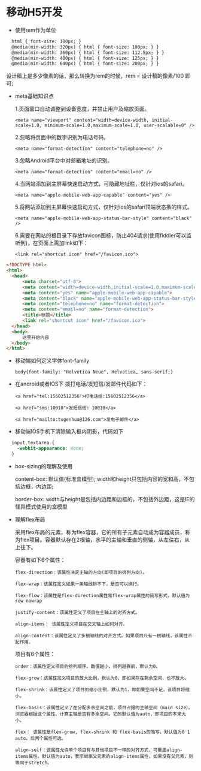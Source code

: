 # 移动H5开发

+ 使用rem作为单位

```html
  html { font-size: 100px; }
  @media(min-width: 320px) { html { font-size: 100px; } }
  @media(min-width: 360px) { html { font-size: 112.5px; } }
  @media(min-width: 400px) { html { font-size: 125px; } }
  @media(min-width: 640px) { html { font-size: 200px; } }
```

  设计稿上是多少像素的话，那么转换为rem的时候，rem = 设计稿的像素/100 即可;

+ meta基础知识点

    1.页面窗口自动调整到设备宽度，并禁止用户及缩放页面。

    `<meta name="viewport" content="width=device-width, initial-scale=1.0, minimum-scale=1.0,maximum-scale=1.0, user-scalable=0" />`

    2.忽略将页面中的数字识别为电话号码。

    `<meta name="format-detection" content="telephone=no" />`

    3.忽略Android平台中对邮箱地址的识别。

    `<meta name="format-detection" content="email=no" />`

    4.当网站添加到主屏幕快速启动方式，可隐藏地址栏，仅针对ios的safari。

    `<meta name="apple-mobile-web-app-capable" content="yes" />`

    5.将网站添加到主屏幕快速启动方式，仅针对ios的safari顶端状态条的样式。

    `<meta name="apple-mobile-web-app-status-bar-style" content="black" />`

    6.需要在网站的根目录下存放favicon图标，防止404请求(使用fiddler可以监听到)，在页面上需加link如下：

    `<link rel="shortcut icon" href="/favicon.ico">`

```html
<!DOCTYPE html>
<html>
  <head>
      <meta charset="utf-8">
      <meta content="width=device-width,initial-scale=1.0,maximum-scale=1.0,user-scalable=no" name="viewport">
      <meta content="yes" name="apple-mobile-web-app-capable">
      <meta content="black" name="apple-mobile-web-app-status-bar-style">
      <meta content="telephone=no" name="format-detection">
      <meta content="email=no" name="format-detection">
      <title>标题</title>
      <link rel="shortcut icon" href="/favicon.ico">
  </head>
  <body>
      这里开始内容
  </body>
</html>
```

+ 移动端如何定义字体font-family

  `body{font-family: "Helvetica Neue", Helvetica, sans-serif;}`

+ 在android或者IOS下 拨打电话/发短信/发邮件代码如下：

  `<a href="tel:15602512356">打电话给:15602512356</a>`

  `<a href="sms:10010">发短信给: 10010</a>`

  `<a href="mailto:tugenhua@126.com">发电子邮件</a>`

+ 移动端IOS手机下清除输入框内阴影，代码如下

```css
  input,textarea {
    -webkit-appearance: none;
  }
```

+ box-sizing的理解及使用

  content-box:
  默认值(标准盒模型); width和height只包括内容的宽和高，不包括边框，内边距;

  border-box:
  width与height是包括内边距和边框的，不包括外边距，这是IE的怪异模式使用的盒模型

+ 理解flex布局

  采用flex布局的元素，称为flex容器，它的所有子元素自动成为容器成员，称为flex项目。容器默认存在2根轴，水平的主轴和垂直的侧轴，从左往右，从上往下。

  容器有如下6个属性：

      flex-direction：该属性决定主轴的方向(即项目的排列方向)。

      flex-wrap：该属性定义如果一条轴线排不下，是否可以换行。

      flex-flow：该属性是flex-direction属性和flex-wrap属性的简写形式，默认值为row nowrap

      justify-content：该属性定义了项目在主轴上的对齐方式。

      align-items： 该属性定义项目在交叉轴上如何对齐。

      align-content：该属性定义了多根轴线的对齐方式。如果项目只有一根轴线，该属性不起作用。

  项目有6个属性：

      order：该属性定义项目的排列顺序。数值越小，排列越靠前，默认为0。

      flex-grow：该属性定义项目的放大比例，默认为0，即如果存在剩余空间，也不放大。

      flex-shrink：该属性定义了项目的缩小比例，默认为1，即如果空间不足，该项目将缩小。

      flex-basis：该属性定义了在分配多余空间之前，项目占据的主轴空间（main size）。浏览器根据这个属性，计算主轴是否有多余空间。它的默认值为auto，即项目的本来大小。

      flex： 该属性是flex-grow, flex-shrink 和 flex-basis的简写，默认值为0 1 auto。后两个属性可选。

      align-self：该属性允许单个项目有与其他项目不一样的对齐方式，可覆盖align-items属性。默认值为auto，表示继承父元素的align-items属性，如果没有父元素，则等同于stretch。
